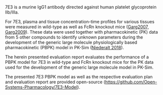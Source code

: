 7E3 is a murine IgG1 antibody directed against human platelet glycoprotein IIb/IIIa. 

For 7E3, plasma and tissue concentration-time profiles for various tissues were measured in wild-type as well as FcRn knockout mice ([Garg2007, Garg2009](#5-references)). These data were used together with pharmacokinetic (PK) data from 5 other compounds to identify unknown parameters during the development of the generic large molecule physiologically based pharmacokinetic (PBPK) model in PK-Sim ([Niederalt 2018](#5-references)). 

The herein presented evaluation report evaluates the performance of a PBPK model for 7E3 in wild-type and FcRn knockout mice for the PK data used for the development of the generic large molecule model in PK-Sim.  

The presented 7E3 PBPK model as well as the respective evaluation plan and evaluation report are provided open-source (https://github.com/Open-Systems-Pharmacology/7E3-Model).



